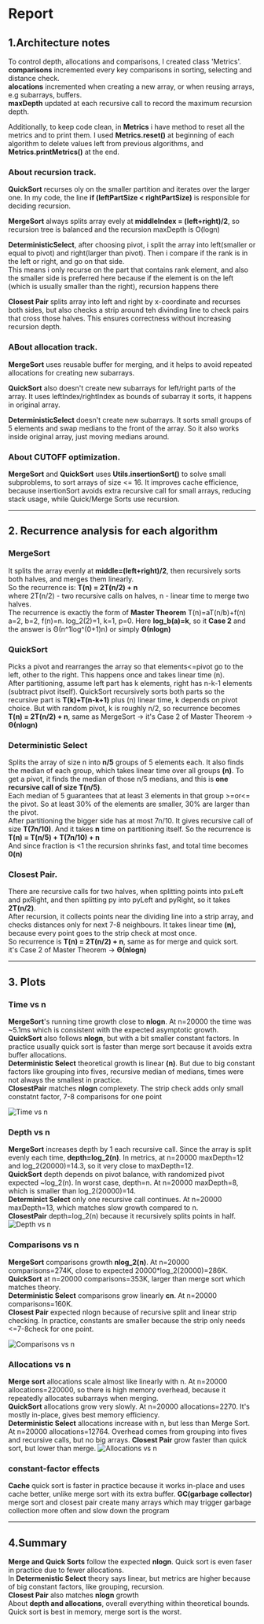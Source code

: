 # Report
## 1.Architecture notes
To control depth, allocations and comparisons, I created class 'Metrics'.  
**comparisons** incremented every key comparisons in sorting, selecting and distance check.  
**alocations** incremented when creating a new array, or when reusing arrays, e.g subarrays, buffers.  
**maxDepth** updated at each recursive call to record the maximum recursion depth.  
  
Additionally, to keep code clean, in **Metrics** i have method to reset all the metrics and to print them. I used **Metrics.reset()** at beginning of each algorithm 
to delete values left from previous algorithms, and **Metrics.printMetrics()** at the end.  

### About recursion track.
**QuickSort** recurses oly on the smaller partition and iterates over the larger one.
In my code, the line **if (leftPartSize < rightPartSize)** is responsible for deciding recursion.

**MergeSort** always splits array evely at **middleIndex = (left+right)/2**, so recursion tree is balanced and the recursion maxDepth is O(logn)

**DeterministicSelect**, after choosing pivot, i split the array into left(smaller or equal to pivot) and right(larger than pivot).
Then i compare if the rank is in the left or right, and go on that side.   
This means i only recurse on the part that contains rank element, and also the smaller side is preferred here because
if the element is on the left (which is usually smaller than the right), recursion happens there

**Closest Pair** splits array into left and right by x-coordinate and recurses both sides, but also checks a strip around teh divinding line to check pairs that cross those halves. 
This ensures correctness without increasing recursion depth.

### ABout allocation track.
**MergeSort** uses reusable buffer for merging, and it helps to avoid repeated allocations for creating new subarrays.  

**QuickSort** also doesn't create new subarrays for left/right parts of the array. It uses leftIndex/rightIndex as bounds of subarray it sorts, it happens in original array.  

**DeterministicSelect** doesn't create new subarrays. It sorts small groups of 5 elements and swap medians to the front of the array. So it also works inside original array, 
just moving medians around.

### About CUTOFF optimization.
**MergeSort** and **QuickSort** uses **Utils.insertionSort()** to solve small subproblems, to sort arrays of size <= 16. It improves cache efficience, because
insertionSort avoids extra recursive call for small arrays, reducing stack usage, while Quick/Merge Sorts use recursion.

---

## 2. Recurrence analysis for each algorithm

### MergeSort
It splits the array evenly at **middle=(left+right)/2**, then recursively sorts both halves, and merges them linearly.   
So the recurrence is: **T(n) = 2T(n/2) + n**  
where 2T(n/2) - two recursive calls on halves,  n - linear time to merge two halves.  
The recurrence is exactly the form of **Master Theorem** T(n)=aT(n/b)+f(n)  
a=2, b=2, f(n)=n. log_2(2)=1, k=1, p=0. Here **log_b(a)=k**, so it **Case 2** and the answer is Θ(n^1log^(0+1)n) or simply **Θ(nlogn)**

### QuickSort
Picks a pivot and rearranges the array so that elements<=pivot go to the left, other to the right.
This happens once and takes linear time (n).   
After partitioning, assume left part has k elements, right has n-k-1 elements (subtract pivot itself). QuickSort recursively sorts both parts
so the recursive part is **T(k)+T(n-k+1)** plus (n) linear time, k depends on pivot choice. But with random pivot, k is roughly n/2, so recurrence becomes  
**T(n) = 2T(n/2) + n**, same as MergeSort -> it's Case 2 of Master Theorem ->  **Θ(nlogn)**

### Deterministic Select
Splits the array of size n into **n/5** groups of 5 elements each. It also finds the median of each group, which takes linear time over all groups **(n)**.
To get a pivot, it finds the median of those n/5 medians, and this is **one recursive call of size T(n/5)**.  
Each median of 5 guarantees that at least 3 elements in that group >=or<= the pivot. So at least 30% of the elements 
are smaller, 30% are larger than the pivot.  
After partitioning the bigger side has at most 7n/10. It gives recursive call of size **T(7n/10)**. And it takes **n** time
on partitioning itself. So the recurrence is **T(n) = T(n/5) + T(7n/10) + n**  
And since fraction is <1 the recursion shrinks fast, and total time becomes **0(n)**

### Closest Pair.
There are recursive calls for two halves, when splitting points into pxLeft and pxRight, and then 
splitting py into pyLeft and pyRight, so it takes **2T(n/2)**.  
After recursion, it collects points near the dividing line into a strip array, and checks distances
only for next 7-8 neighbours. It takes linear time **(n)**, because every point goes to the strip check
at most once.  
So recurrence is **T(n) = 2T(n/2) + n**, same as for merge and quick sort.  
it's Case 2 of Master Theorem ->  **Θ(nlogn)**

---
## 3. Plots

### Time vs n
**MergeSort**'s running time growth close to **nlogn**. At n=20000 the time was ~5.1ms which is consistent with the expected 
asymptotic growth.  
**QuickSort** also follows **nlogn**, but with a bit smaller constant factors. In practice usually quick sort is faster
than merge sort because it avoids extra buffer allocations.  
**Deterministic Select** theoretical growth is linear **(n)**. But due to big constant factors like grouping into fives,
recursive median of medians, times were not always the smallest in practice.  
**ClosestPair** matches **nlogn** complexety. The strip check adds only small constatnt factor,
7-8 comparisons for one point

![Time vs n](src/main/plots-images/timePlot.png)

### Depth vs n
**MergeSort** increases depth by 1 each recursive call. Since the array is split evenly each time, **depth=log_2(n)**.
In metrics, at n=20000 maxDepth=12 and log_2(20000)=14.3, so it very close to maxDepth=12.  
**QuickSort** depth depends on pivot balance, with randomized pivot expected ~log_2(n). In worst case, depth=n.
At n=20000 maxDepth=8, which is smaller than log_2(20000)=14.  
**Determinict Select** only one recursive call continues. At n=20000 maxDepth=13, which matches slow growth compared to n.  
**ClosestPair** depth=log_2(n) because it recursively splits points in half. 
![Depth vs n](src/main/plots-images/maxDepthPlot.png)

### Comparisons vs n
**MergeSort** comparisons growth **nlog_2(n)**. At n=20000 comparisons=274K, close to expected
20000*log_2(20000)=286K.  
**QuickSort** at n=20000 comparisons=353K, larger than merge sort which matches theory.  
**Deterministic Select** comparisons grow linearly **cn**. At n=20000 comparisons=160K.  
**Closest Pair** expected nlogn because of recursive split and linear strip checking.
In practice, constants are smaller because the strip only needs <=7-8check for one point.

![Comparisons vs n](src/main/plots-images/comparisonsPlot.png)

### Allocations vs n
**Merge sort** allocations scale almost like linearly with n. At n=20000 allocations=220000, so there is high memory overhead, because it repeatedly allocates subarrays when merging.  
**QuickSort** allocations grow very slowly. At n=20000 allocations=2270. It's mostly in-place, gives best memory efficiency.  
**Deterministic Select** allocations increase with n, but less than Merge Sort. At n=20000 allocations=12764. Overhead comes from grouping into fives and
recursive calls, but no big arrays.
**Closest Pair** grow faster than quick sort, but lower than merge. 
![Allocations vs n](src/main/plots-images/allocationsPlot.png)


### constant-factor effects
**Cache**  quick sort is faster in practice because it works in-place and uses cache better, unlike merge sort
with its extra buffer.
**GC(garbage collector)** merge sort and closest pair create many arrays which may trigger garbage collection more often and slow down the program


---
## 4.Summary
**Merge and Quick Sorts** follow the expected **nlogn**. Quick sort is even faser in practice due to fewer allocations.  
In **Determenistic Select** theory says linear, but metrics are higher because of big constant factors, like grouping, recursion.  
**Closest Pair** also matches **nlogn** growth  
About **depth and allocations**, overall everything within theoretical bounds. Quick sort is best in memory, merge sort is the worst.
